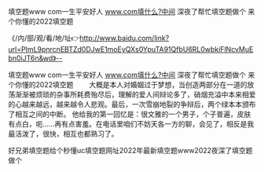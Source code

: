 填空题www com一生平安好人
www.com填什么?中间
深夜了帮忙填空题做个
来个你懂的2022填空题


《/内/部/观/看/地/址👉http://www.baidu.com/link?url=PImL9pnrcnEBTZd0DJwE1moEyQXs0YpuTA91QfbU6RL0wbkiFlNcvMuEbn0iJT6n&wd》--

填空题www com一生平安好人
www.com填什么?中间
深夜了帮忙填空题做个
来个你懂的2022填空题
　　大概是本人对婚姻过于梦想，当创造两部分在一道的放荡渐渐被烦琐的杂事所耗费殆尽后，理解的爱人间辩论多了，硝烟充溢中本来相爱的心越来越远，越来越令人悲观。最后，一次雪崩地裂的争辩后，两个绿本本颁布了相互之间的中断。
他给我的第一回忆是：很文雅的一个男子，个子普遍，皮肤有点白，呃……再有点害羞。在电话里咱们不妨天各一方的聊，会见了，相反是我最活泼了，很快，相互也都熟习了。





好兄弟填空题给个秒懂uc填空题网址2022年最新填空题www2022夜深了填空题做个
